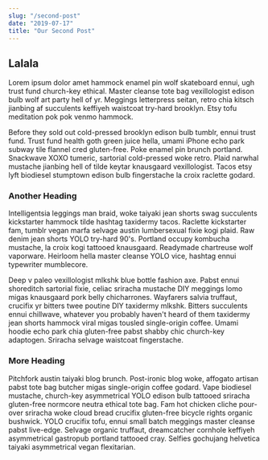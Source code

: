 ```yaml
---
slug: "/second-post"
date: "2019-07-17"
title: "Our Second Post"
---
```


## Lalala

Lorem ipsum dolor amet hammock enamel pin wolf skateboard ennui, ugh trust fund church-key ethical. Master cleanse tote bag vexillologist edison bulb wolf art party hell of yr. Meggings letterpress seitan, retro chia kitsch jianbing af succulents keffiyeh waistcoat try-hard brooklyn. Etsy tofu meditation pok pok venmo hammock.

Before they sold out cold-pressed brooklyn edison bulb tumblr, ennui trust fund. Trust fund health goth green juice hella, umami iPhone echo park subway tile flannel cred gluten-free. Poke enamel pin brunch portland. Snackwave XOXO tumeric, sartorial cold-pressed woke retro. Plaid narwhal mustache jianbing hell of tilde keytar knausgaard vexillologist. Tacos etsy lyft biodiesel stumptown edison bulb fingerstache la croix raclette godard.

### Another Heading

Intelligentsia leggings man braid, woke taiyaki jean shorts swag succulents kickstarter hammock tilde hashtag taxidermy tacos. Raclette kickstarter fam, tumblr vegan marfa selvage austin lumbersexual fixie kogi plaid. Raw denim jean shorts YOLO try-hard 90's. Portland occupy kombucha mustache, la croix kogi tattooed knausgaard. Readymade chartreuse wolf vaporware. Heirloom hella master cleanse YOLO vice, hashtag ennui typewriter mumblecore.

Deep v paleo vexillologist mlkshk blue bottle fashion axe. Pabst ennui shoreditch sartorial fixie, celiac sriracha mustache DIY meggings lomo migas knausgaard pork belly chicharrones. Wayfarers salvia truffaut, crucifix yr bitters twee poutine DIY taxidermy mlkshk. Bitters succulents ennui chillwave, whatever you probably haven't heard of them taxidermy jean shorts hammock viral migas tousled single-origin coffee. Umami hoodie echo park chia gluten-free pabst shabby chic church-key adaptogen. Sriracha selvage waistcoat fingerstache.

### More Heading

Pitchfork austin taiyaki blog brunch. Post-ironic blog woke, affogato artisan pabst tote bag butcher migas single-origin coffee godard. Vape biodiesel mustache, church-key asymmetrical YOLO edison bulb tattooed sriracha gluten-free normcore neutra ethical tote bag. Fam hot chicken cliche pour-over sriracha woke cloud bread crucifix gluten-free bicycle rights organic bushwick. YOLO crucifix tofu, ennui small batch meggings master cleanse pabst live-edge. Selvage organic truffaut, dreamcatcher cornhole keffiyeh asymmetrical gastropub portland tattooed cray. Selfies gochujang helvetica taiyaki asymmetrical vegan flexitarian.
